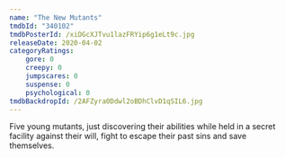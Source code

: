 ```yaml
---
name: "The New Mutants"
tmdbId: "340102"
tmdbPosterId: /xiDGcXJTvu1lazFRYip6g1eLt9c.jpg
releaseDate: 2020-04-02
categoryRatings:
    gore: 0
    creepy: 0
    jumpscares: 0
    suspense: 0
    psychological: 0
tmdbBackdropId: /2AFZyra0Ddwl2oBDhClvD1qSIL6.jpg
---
```

Five young mutants, just discovering their abilities while held in a secret facility against their will, fight to escape their past sins and save themselves.

